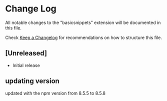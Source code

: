# Change Log

All notable changes to the "basicsnippets" extension will be documented in this file.

Check [Keep a Changelog](http://keepachangelog.com/) for recommendations on how to structure this file.

## [Unreleased]

- Initial release

## updating version

updated with the npm version from 8.5.5 to 8.5.8